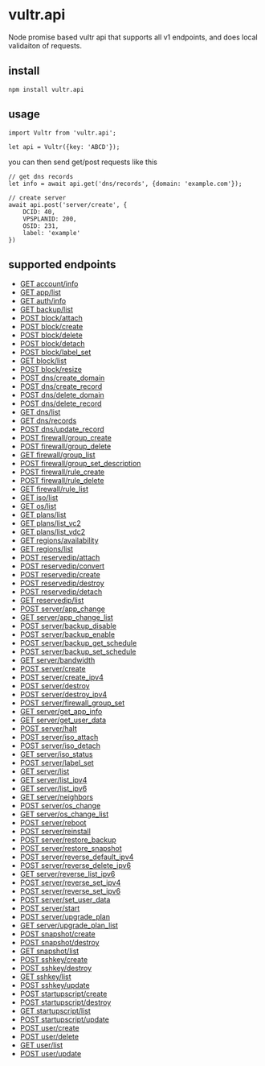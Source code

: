 # vultr.api

Node promise based vultr api that supports all v1 endpoints, and does local validaiton of requests.

## install

```
npm install vultr.api
```

## usage

```
import Vultr from 'vultr.api';

let api = Vultr({key: 'ABCD'});
```

you can then send get/post requests like this

```
// get dns records
let info = await api.get('dns/records', {domain: 'example.com'});

// create server
await api.post('server/create', {
	DCID: 40,
	VPSPLANID: 200,
	OSID: 231,
	label: 'example'
})
```

## supported endpoints

- [GET  account/info](https://www.vultr.com/api/#account_info)
- [GET  app/list](https://www.vultr.com/api/#app_app_list)
- [GET  auth/info](https://www.vultr.com/api/#auth_info)
- [GET  backup/list](https://www.vultr.com/api/#backup_backup_list)
- [POST block/attach](https://www.vultr.com/api/#block_attach)
- [POST block/create](https://www.vultr.com/api/#block_create)
- [POST block/delete](https://www.vultr.com/api/#block_delete)
- [POST block/detach](https://www.vultr.com/api/#block_detach)
- [POST block/label_set](https://www.vultr.com/api/#block_label_set)
- [GET  block/list](https://www.vultr.com/api/#block_block_list)
- [POST block/resize](https://www.vultr.com/api/#block_resize)
- [POST dns/create_domain](https://www.vultr.com/api/#dns_create_domain)
- [POST dns/create_record](https://www.vultr.com/api/#dns_create_record)
- [POST dns/delete_domain](https://www.vultr.com/api/#dns_delete_domain)
- [POST dns/delete_record](https://www.vultr.com/api/#dns_delete_record)
- [GET  dns/list](https://www.vultr.com/api/#dns_dns_list)
- [GET  dns/records](https://www.vultr.com/api/#dns_records)
- [POST dns/update_record](https://www.vultr.com/api/#dns_update_record)
- [POST firewall/group_create](https://www.vultr.com/api/#firewall_group_create)
- [POST firewall/group_delete](https://www.vultr.com/api/#firewall_group_delete)
- [GET  firewall/group_list](https://www.vultr.com/api/#firewall_group_list)
- [POST firewall/group_set_description](https://www.vultr.com/api/#firewall_group_set_description)
- [POST firewall/rule_create](https://www.vultr.com/api/#firewall_rule_create)
- [POST firewall/rule_delete](https://www.vultr.com/api/#firewall_rule_delete)
- [GET  firewall/rule_list](https://www.vultr.com/api/#firewall_rule_list)
- [GET  iso/list](https://www.vultr.com/api/#iso_iso_list)
- [GET  os/list](https://www.vultr.com/api/#os_os_list)
- [GET  plans/list](https://www.vultr.com/api/#plans_plan_list)
- [GET  plans/list_vc2](https://www.vultr.com/api/#plans_plan_list_vc2)
- [GET  plans/list_vdc2](https://www.vultr.com/api/#plans_plan_list_vdc2)
- [GET  regions/availability](https://www.vultr.com/api/#regions_region_available)
- [GET  regions/list](https://www.vultr.com/api/#regions_region_list)
- [POST reservedip/attach](https://www.vultr.com/api/#reservedip_attach)
- [POST reservedip/convert](https://www.vultr.com/api/#reservedip_convert)
- [POST reservedip/create](https://www.vultr.com/api/#reservedip_create)
- [POST reservedip/destroy](https://www.vultr.com/api/#reservedip_destroy)
- [POST reservedip/detach](https://www.vultr.com/api/#reservedip_detach)
- [GET  reservedip/list](https://www.vultr.com/api/#reservedip_ip_list)
- [POST server/app_change](https://www.vultr.com/api/#server_app_change)
- [GET  server/app_change_list](https://www.vultr.com/api/#server_app_change_list)
- [POST server/backup_disable](https://www.vultr.com/api/#server_backup_disable)
- [POST server/backup_enable](https://www.vultr.com/api/#server_backup_enable)
- [POST server/backup_get_schedule](https://www.vultr.com/api/#server_backup_get_schedule)
- [POST server/backup_set_schedule](https://www.vultr.com/api/#server_backup_set_schedule)
- [GET  server/bandwidth](https://www.vultr.com/api/#server_bandwidth)
- [POST server/create](https://www.vultr.com/api/#server_create)
- [POST server/create_ipv4](https://www.vultr.com/api/#server_create_ipv4)
- [POST server/destroy](https://www.vultr.com/api/#server_destroy)
- [POST server/destroy_ipv4](https://www.vultr.com/api/#server_destroy_ipv4)
- [POST server/firewall_group_set](https://www.vultr.com/api/#server_firewall_group_set)
- [GET  server/get_app_info](https://www.vultr.com/api/#server_get_app_info)
- [GET  server/get_user_data](https://www.vultr.com/api/#server_get_user_data)
- [POST server/halt](https://www.vultr.com/api/#server_halt)
- [POST server/iso_attach](https://www.vultr.com/api/#server_iso_attach)
- [POST server/iso_detach](https://www.vultr.com/api/#server_iso_detach)
- [GET  server/iso_status](https://www.vultr.com/api/#server_iso_status)
- [POST server/label_set](https://www.vultr.com/api/#server_label_set)
- [GET  server/list](https://www.vultr.com/api/#server_server_list)
- [GET  server/list_ipv4](https://www.vultr.com/api/#server_list_ipv4)
- [GET  server/list_ipv6](https://www.vultr.com/api/#server_list_ipv6)
- [GET  server/neighbors](https://www.vultr.com/api/#server_neighbors)
- [POST server/os_change](https://www.vultr.com/api/#server_os_change)
- [GET  server/os_change_list](https://www.vultr.com/api/#server_os_change_list)
- [POST server/reboot](https://www.vultr.com/api/#server_reboot)
- [POST server/reinstall](https://www.vultr.com/api/#server_reinstall)
- [POST server/restore_backup](https://www.vultr.com/api/#server_restore_backup)
- [POST server/restore_snapshot](https://www.vultr.com/api/#server_restore_snapshot)
- [POST server/reverse_default_ipv4](https://www.vultr.com/api/#server_reverse_default_ipv4)
- [POST server/reverse_delete_ipv6](https://www.vultr.com/api/#server_reverse_delete_ipv6)
- [GET  server/reverse_list_ipv6](https://www.vultr.com/api/#server_reverse_list_ipv6)
- [POST server/reverse_set_ipv4](https://www.vultr.com/api/#server_reverse_set_ipv4)
- [POST server/reverse_set_ipv6](https://www.vultr.com/api/#server_reverse_set_ipv6)
- [POST server/set_user_data](https://www.vultr.com/api/#server_set_user_data)
- [POST server/start](https://www.vultr.com/api/#server_start)
- [POST server/upgrade_plan](https://www.vultr.com/api/#server_upgrade_plan)
- [GET  server/upgrade_plan_list](https://www.vultr.com/api/#server_upgrade_plan_list)
- [POST snapshot/create](https://www.vultr.com/api/#snapshot_create)
- [POST snapshot/destroy](https://www.vultr.com/api/#snapshot_destroy)
- [GET  snapshot/list](https://www.vultr.com/api/#snapshot_snapshot_list)
- [POST sshkey/create](https://www.vultr.com/api/#sshkey_create)
- [POST sshkey/destroy](https://www.vultr.com/api/#sshkey_destroy)
- [GET  sshkey/list](https://www.vultr.com/api/#sshkey_sshkey_list)
- [POST sshkey/update](https://www.vultr.com/api/#sshkey_update)
- [POST startupscript/create](https://www.vultr.com/api/#startupscript_create)
- [POST startupscript/destroy](https://www.vultr.com/api/#startupscript_destroy)
- [GET  startupscript/list](https://www.vultr.com/api/#startupscript_startupscript_list)
- [POST startupscript/update](https://www.vultr.com/api/#startupscript_update)
- [POST user/create](https://www.vultr.com/api/#user_create)
- [POST user/delete](https://www.vultr.com/api/#user_delete)
- [GET  user/list](https://www.vultr.com/api/#user_user_list)
- [POST user/update](https://www.vultr.com/api/#user_update)
